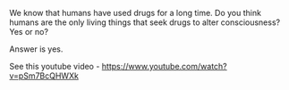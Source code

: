 We know that humans have used drugs for a long time. Do you think humans are
the only living things that seek drugs to alter consciousness? Yes or no?

Answer is yes.

See this youtube video - https://www.youtube.com/watch?v=pSm7BcQHWXk
